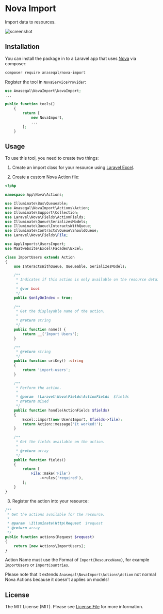 # Nova Import

Import data to resources.

![screenshot](https://i.imgur.com/szKmLGf.gif)

## Installation

You can install the package in to a Laravel app that uses [Nova](https://nova.laravel.com) via composer:

```bash
composer require anaseqal/nova-import
```

Register the tool in `NovaServiceProvider`:

```php
use Anaseqal\NovaImport\NovaImport;
...

public function tools()
    {
        return [
            new NovaImport,
            ...
        ];
    }

```

## Usage

To use this tool, you need to create two things:

1. Create an import class for your resource using [Laravel Excel](https://docs.laravel-excel.com/3.1/imports/).

2. Create a custom Nova Action file:

```php
<?php

namespace App\Nova\Actions;

use Illuminate\Bus\Queueable;
use Anaseqal\NovaImport\Actions\Action;
use Illuminate\Support\Collection;
use Laravel\Nova\Fields\ActionFields;
use Illuminate\Queue\SerializesModels;
use Illuminate\Queue\InteractsWithQueue;
use Illuminate\Contracts\Queue\ShouldQueue;
use Laravel\Nova\Fields\File;

use App\Imports\UsersImport;
use Maatwebsite\Excel\Facades\Excel;

class ImportUsers extends Action
{
    use InteractsWithQueue, Queueable, SerializesModels;

    /**
     * Indicates if this action is only available on the resource detail view.
     *
     * @var bool
     */
    public $onlyOnIndex = true;
    
    /**
	 * Get the displayable name of the action.
	 *
	 * @return string
	 */
	public function name() {
		return __('Import Users');
	}

    /**
     * @return string
     */
    public function uriKey() :string
    {
        return 'import-users';
    }

    /**
     * Perform the action.
     *
     * @param  \Laravel\Nova\Fields\ActionFields  $fields
     * @return mixed
     */
    public function handle(ActionFields $fields)
    {
        Excel::import(new UsersImport, $fields->file);
        return Action::message('It worked!');
    }

    /**
     * Get the fields available on the action.
     *
     * @return array
     */
    public function fields()
    {
        return [
            File::make('File')
                ->rules('required'),
        ];
    }
}

```

3. Register the action into your resource:

```php
/**
 * Get the actions available for the resource.
 *
 * @param  \Illuminate\Http\Request  $request
 * @return array
 */
public function actions(Request $request)
{
    return [new Actions\ImportUsers];
}

```



Action Name must use the Format of `Import{ResourceName}`, for example `ImportUsers` or `ImportCountries`.

Please note that it extends `Anaseqal\NovaImport\Actions\Action` not normal Nova Actions because it doesn't applies on models!



## License

The MIT License (MIT). Please see [License File](LICENSE) for more information.


